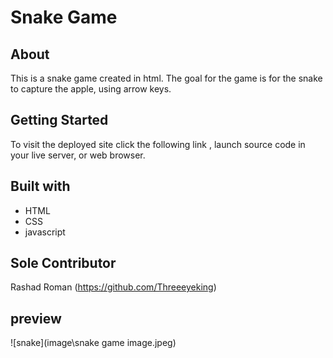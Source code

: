 # Snake Game

## About

This is a snake game created in html. The goal for the game is for the snake to capture the apple, using arrow keys.

## Getting Started

To visit the deployed site click the following link []()
, launch source code in your live server, or web browser.

## Built with

* HTML
* CSS
* javascript

## Sole Contributor

Rashad Roman (https://github.com/Threeeyeking)

## preview
![snake](image\snake game image.jpeg)
